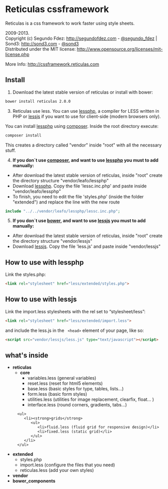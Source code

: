 Reticulas cssframework
===================

Reticulas is a css framework to work faster using style sheets.

2009-2013.<br>
Copyright (c) Segundo Fdez: http://segundofdez.com - [@segundo_fdez](https://twitter.com/segundo_fdez) | Sond3: http://sond3.com - [@sond3](https://twitter.com/sond3)<br>
Distributed under the MIT license: http://www.opensource.org/licenses/mit-license.php

More Info: http://cssframework.reticulas.com


Install
-------
1.  Download the latest stable version of reticulas or install with bower:
   ```bash
   bower install reticulas 2.0.0
   ```

3.  Reticulas use less. You can use [lessphp][0], a compiler for LESS written in PHP or [lessjs][2] if you want to use for client-side (modern browsers only).

   You can install [lessphp][0] using [composer][1]. Inside the root directory execute:
   ```bash
   composer install
   ```
   This creates a directory called "vendor" inside "root" with all the necessary stuff.


4.  **If you don´t use [composer][1], and want to use [lessphp][0] you must to add manually:**
   * After download the latest stable version of reticulas, inside "root" create the directory structure "vendor/leafo/lessphp"
   * Download [lessphp][0]. Copy the file 'lessc.inc.php' and paste inside "vendor/leafo/lessphp"
   * To finish, you need to edit the file 'styles.php' (inside the folder "extended") and replace the line with the new route

   ```php
   include "../../vendor/leafo/lessphp/lessc.inc.php";
   ```
5.  **If you don´t use [bower][3], and want to use [lessjs][2] you must to add manually:**
   * After download the latest stable version of reticulas, inside "root" create the directory structure "vendor/lessjs"
   * Download [lessjs][2]. Copy the file 'less.js' and paste inside "vendor/lessjs"

How to use with lessphp
-----------------------
Link the styles.php:
```HTML
<link rel="stylesheet" href="less/extended/styles.php">
```
How to use with lessjs
----------------------
Link the import.less stylesheets with the rel set to “stylesheet/less”:

```HTML
<link rel="stylesheet" href="less/extended/import.less">
```
and include the less.js in the ```  <head> ``` element of your page, like so:

```HTML
<script src="vendor/lessjs/less.js" type="text/javascript"></script>
```

what's inside
----------

<ul>
   <li><strong>reticulas</strong>
      <ul>
         <li><strong>core</strong>
            <ul>
               <li>variables.less (general variables)</li>
               <li>reset.less (reset for html5 elements)</li>
               <li>base.less (basic styles for type, tables, lists...)</li>
               <li>form.less (basic form styles)</li>
               <li>utilities.less (utilities for image replacement, clearfix, float... )</li>
               <li>interface.less (round corners, gradients, tabs...)</li>
            </ul>
         </li>
      </ul>
      
      <ul>
         <li><strong>grids</strong>
            <ul>
               <li>fluid.less (fluid grid for responsive design)</li>
               <li>fixed.less (static grid)</li>
            </ul>
         </li>
      </ul>
   </li>
   <li><strong>extended</strong>
      <ul>
         <li>styles.php</li>
         <li>import.less (configure the files that you need)</li>
         <li>reticulas.less (add your own styles)</li>
      </ul>
   </li>
   <li><strong>vendor</strong></li>
   <li><strong>bower_components

   </strong></li>
</ul>


[0]:http://leafo.net/lessphp/
[1]:http://getcomposer.org/
[2]:http://lesscss.org/
[3]:http://bower.io/


